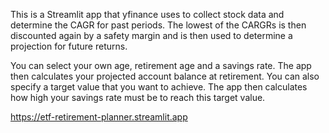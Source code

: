 This is a Streamlit app that yfinance uses to collect stock data and determine the CAGR for past periods. The lowest of the CARGRs is then discounted again by a safety margin and is then used to determine a projection for future returns. 

You can select your own age, retirement age and a savings rate. The app then calculates your projected account balance at retirement. You can also specify a target value that you want to achieve. The app then calculates how high your savings rate must be to reach this target value. 

https://etf-retirement-planner.streamlit.app
